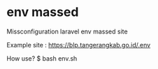 # env massed
Missconfiguration laravel env massed site 

Example site :
https://blp.tangerangkab.go.id/.env

How use?
$ bash env.sh
